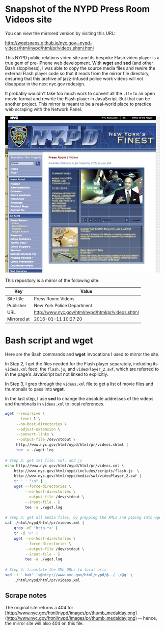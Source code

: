 # Snapshot of the NYPD Press Room Videos site


You can view the mirrored version by visiting this URL:

http://wgetsnaps.github.io/nyc.gov--nypd-videos/html/nypd/html/pr/videos.shtml.html

This NYPD public relations video site and its bespoke Flash video player is a true gem of pre-iPhone web development. With __wget__ and __sed__ (and other Bash sloppiness), I was able to copy the source media files and rewire the external Flash player code so that it reads from the mirror file directory, ensuring that this archive of jazz-infused police work videos will not disappear in the next nyc.gov redesign.

It probably wouldn't take too much work to convert all the `.flv` to an open movie format and rewrite the Flash player in JavaScript. But that can be another project. This mirror is meant to be a real-world place to practice web scraping with the Network Panel.


<a href="http://wgetsnaps.github.io/nyc.gov--nypd-videos/html/nypd/html/pr/videos.shtml.html"><img src="meta/images/nypd-pressroom-videos-page.jpg" alt="nypd video pr front page screenshot"></a>


This repository is a mirror of the following site:

|     Key     |                       Value                       |
|-------------|---------------------------------------------------|
| Site title  | Press Room: Videos                                |
| Publisher   | New York Police Department                        |
| URL         | http://www.nyc.gov/html/nypd/html/pr/videos.shtml |
| Mirrored at | 2016-01-11 10:27:20                               |





# Bash script and wget

Here are the Bash commands and __wget__ invocations I used to mirror the site. 

In Step 2, I get the files needed for the Flash player separately, including its `videos.xml` feed, the `flash.js`, and `videoPlayer_2.swf`, which are referred to in the page's JavaScript but not linked to explicitly.

In Step 3, I grep through the `videos.xml` file to get a list of movie files and thumbnails to pass into __wget__.

In the last step, I use __sed__ to change the absolute addresses of the videos and thumbnails in `videos.xml` to local references.

~~~sh
wget --recursive \
     --level 1 \
     --no-host-directories \
     --adjust-extension \
     --convert-links \
     --output-file /dev/stdout \
     http://www.nyc.gov/html/nypd/html/pr/videos.shtml |
     tee -a ./wget.log

# Step 2: get xml file, swf, and js
echo http://www.nyc.gov/html/nypd/html/pr/videos.xml \
    http://www.nyc.gov/html/nypd/includes/scripts/flash.js  \
    http://www.nyc.gov/html/nypd/media/swf/videoPlayer_2.swf |
    tr ' ' "\n" |
    wget --force-directories \
         --no-host-directories \
         --output-file /dev/stdout \
         --input-file - |
         tee -a ./wget.log

# Step 3: get all media files, by grepping the XMLs and piping into wget
cat ./html/nypd/html/pr/videos.xml | 
    grep -oE 'http.*<' | 
    tr -d '<' |
    wget --no-host-directories \
         --force-directories \
         --output-file /dev/stdout \
         --input-file - |
         tee -a ./wget.log

# Step 4: translate the XML URLs to local urls
sed -i '.bak' 's@http://www.nyc.gov/html/nypd/@../../@g' \
    ./html/nypd/html/pr/videos.xml
~~~


## Scrape notes

The original site returns a 404 for [http://www.nyc.gov/html/nypd/images/pr/thumb_medalday.png](http://www.nyc.gov/html/nypd/images/pr/thumb_medalday.png) -- hence, the mirror site will also 404 on this file.
